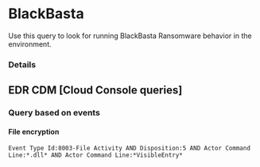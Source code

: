 # BlackBasta

Use this query to look for running BlackBasta Ransomware behavior in the environment.

### Details

## EDR CDM [Cloud Console queries]

### Query based on events

#### File encryption
```
Event Type Id:8003-File Activity AND Disposition:5 AND Actor Command Line:*.dll* AND Actor Command Line:*VisibleEntry*

```